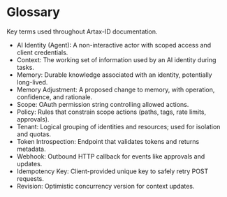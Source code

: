 # Glossary

Key terms used throughout Artax-ID documentation.

- AI Identity (Agent): A non-interactive actor with scoped access and client credentials.
- Context: The working set of information used by an AI identity during tasks.
- Memory: Durable knowledge associated with an identity, potentially long-lived.
- Memory Adjustment: A proposed change to memory, with operation, confidence, and rationale.
- Scope: OAuth permission string controlling allowed actions.
- Policy: Rules that constrain scope actions (paths, tags, rate limits, approvals).
- Tenant: Logical grouping of identities and resources; used for isolation and quotas.
- Token Introspection: Endpoint that validates tokens and returns metadata.
- Webhook: Outbound HTTP callback for events like approvals and updates.
- Idempotency Key: Client-provided unique key to safely retry POST requests.
- Revision: Optimistic concurrency version for context updates.